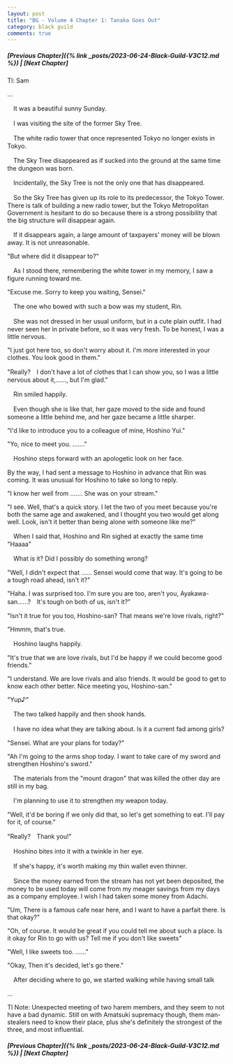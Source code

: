 ```yaml
---
layout: post
title: "BG - Volume 4 Chapter 1: Tanaka Goes Out"
category: black guild
comments: true
---
```


##### [Previous Chapter]({% link _posts/2023-06-24-Black-Guild-V3C12.md %}) \| [Next Chapter]


Tl: Sam

…

　It was a beautiful sunny Sunday.


　I was visiting the site of the former Sky Tree.

　The white radio tower that once represented Tokyo no longer exists in Tokyo.


　The Sky Tree disappeared as if sucked into the ground at the same time the dungeon was born.     
<!--more-->
　Incidentally, the Sky Tree is not the only one that has disappeared.


　So the Sky Tree has given up its role to its predecessor, the Tokyo Tower. There is talk of building a new radio tower, but the Tokyo Metropolitan Government is hesitant to do so because there is a strong possibility that the big structure will disappear again.


　If it disappears again, a large amount of taxpayers' money will be blown away. It is not unreasonable.


"But where did it disappear to?"


　As I stood there, remembering the white tower in my memory, I saw a figure running toward me.


"Excuse me. Sorry to keep you waiting, Sensei."


　The one who bowed with such a bow was my student, Rin.

　She was not dressed in her usual uniform, but in a cute plain outfit. I had never seen her in private before, so it was very fresh. To be honest, I was a little nervous.


"I just got here too, so don't worry about it. I'm more interested in your clothes. You look good in them."

"Really?　I don't have a lot of clothes that I can show you, so I was a little nervous about it,......, but I'm glad."


　Rin smiled happily.

　Even though she is like that, her gaze moved to the side and found someone a little behind me, and her gaze became a little sharper.


"I'd like to introduce you to a colleague of mine, Hoshino Yui."

"Yo, nice to meet you. ......."


　Hoshino steps forward with an apologetic look on her face.

By the way, I had sent a message to Hoshino in advance that Rin was coming. It was unusual for Hoshino to take so long to reply.


"I know her well from ....... She was on your stream."

"I see. Well, that's a quick story. I let the two of you meet because you're both the same age and awakened, and I thought you two would get along well. Look, isn't it better than being alone with someone like me?"


　When I said that, Hoshino and Rin sighed at exactly the same time "Haaaa"

　What is it? Did I possibly do something wrong?


"Well, I didn't expect that ...... Sensei would come that way. It's going to be a tough road ahead, isn't it?"

"Haha. I was surprised too. I'm sure you are too, aren't you, Ayakawa-san......?　It's tough on both of us, isn't it?"

"Isn't it true for you too, Hoshino-san? That means we're love rivals, right?"

"Hmmm, that's true.


　Hoshino laughs happily.


"It's true that we are love rivals, but I'd be happy if we could become good friends."

"I understand. We are love rivals and also friends. It would be good to get to know each other better. Nice meeting you, Hoshino-san."

"Yup♪"


　The two talked happily and then shook hands.

　I have no idea what they are talking about. Is it a current fad among girls?


"Sensei. What are your plans for today?"

"Ah I'm going to the arms shop today. I want to take care of my sword and strengthen Hoshino's sword."


　The materials from the "mount dragon" that was killed the other day are still in my bag.

　I'm planning to use it to strengthen my weapon today.


"Well, it'd be boring if we only did that, so let's get something to eat. I'll pay for it, of course."

"Really?　Thank you!"


　Hoshino bites into it with a twinkle in her eye.

　If she's happy, it's worth making my thin wallet even thinner.


　Since the money earned from the stream has not yet been deposited, the money to be used today will come from my meager savings from my days as a company employee. I wish I had taken some money from Adachi.


"Um, There is a famous cafe near here, and I want to have a parfait there. Is that okay?"

"Oh, of course. It would be great if you could tell me about such a place. Is it okay for Rin to go with us? Tell me if you don't like sweets"

"Well, I like sweets too. ......"

"Okay, Then it's decided, let's go there."


　After deciding where to go, we started walking while having small talk


...


Tl Note: Unexpected meeting of two harem members, and they seem to not have a bad dynamic. Still on with Amatsuki supremacy though, them man-stealers need to know their place, plus she's definitely the strongest of the three, and most influential.

##### [Previous Chapter]({% link _posts/2023-06-24-Black-Guild-V3C12.md %}) \| [Next Chapter]